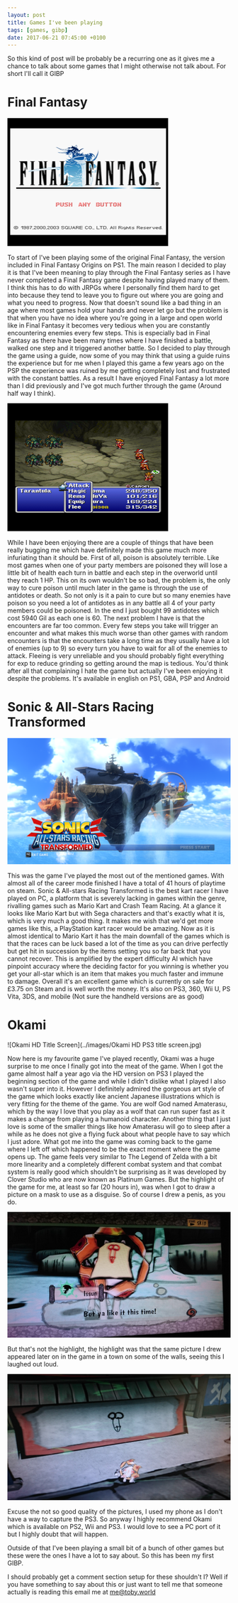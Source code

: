 ```yaml
---
layout: post
title: Games I've been playing
tags: [games, gibp]
date: 2017-06-21 07:45:00 +0100
---
```

So this kind of post will be probably be a recurring one as it gives me a chance to talk about some games that I might otherwise not talk about. For short I'll call it GIBP

# Final Fantasy
![FF Title](../images/mednafen_2017-06-21_19-10-51.png)

To start of I've been playing some of the original Final Fantasy, the version included in Final Fantasy Origins on PS1. The main reason I decided to play it is that I've been meaning to play through the Final Fantasy series as I have never completed a Final Fantasy game despite having played many of them. I think this has to do with JRPGs where I personally find them hard to get into because they tend to leave you to figure out where you are going and what you need to progress. Now that doesn't sound like a bad thing in an age where most games hold your hands and never let go but the problem is that when you have no idea where you're going in a large and open world like in Final Fantasy it becomes very tedious when you are constantly encountering enemies every few steps. This is especially bad in Final Fantasy as there have been many times where I have finished a battle, walked one step and it triggered another battle. So I decided to play through the game using a guide, now some of you may think that using a guide ruins the experience but for me when I played this game a few years ago on the PSP the experience was ruined by me getting completely lost and frustrated with the constant battles. As a result I have enjoyed Final Fantasy a lot more than I did previously and I've got much further through the game (Around half way I think).

![FF battle poison](../images/mednafen_2017-06-13_18-48-21.png)

While I have been enjoying there are a couple of things that have been really bugging me which have definitely made this game much more infuriating than it should be. First of all, poison is absolutely terrible. Like most games when one of your party members are poisoned they will lose a little bit of health each turn in battle and each step in the overworld until they reach 1 HP. This on its own wouldn't be so bad, the problem is, the only way to cure poison until much later in the game is through the use of antidotes or death. So not only is it a pain to cure but so many enemies have poison so you need a lot of antidotes as in any battle all 4 of your party members could be poisoned. In the end I just bought 99 antidotes which cost 5940 Gil as each one is 60. 
The next problem I have is that the encounters are far too common. Every few steps you take will trigger an encounter and what makes this much worse than other games with random encounters is that the encounters take a long time as they usually have a lot of enemies (up to 9) so every turn you have to wait for all of the enemies to attack. Fleeing is very unreliable and you should probably fight everything for exp to reduce grinding so getting around the map is tedious.
You'd think after all that complaining I hate the game but actually I've been enjoying it despite the problems. It's available in english on PS1, GBA, PSP and Android

# Sonic & All-Stars Racing Transformed
![SART Title](../images/212480_20170622033024_1.png)

This was the game I've played the most out of the mentioned games. With almost all of the career mode finished I have a total of 41 hours of playtime on steam. 
Sonic & All-stars Racing Transformed is the best kart racer I have played on PC, a platform that is severely lacking in games within the genre, rivalling games such as Mario Kart and Crash Team Racing. At a glance it looks like Mario Kart but with Sega characters and that's exactly what it is, which is very much a good thing. It makes me wish that we'd get more games like this, a PlayStation kart racer would be amazing. 
Now as it is almost identical to Mario Kart it has the main downfall of the games which is that the races can be luck based a lot of the time as you can drive perfectly but get hit in succession by the items setting you so far back that you cannot recover. This is amplified by the expert difficulty AI which have pinpoint accuracy where the deciding factor for you winning is whether you get your all-star which is an item that makes you much faster and immune to damage.
Overall it's an excellent game which is currently on sale for £3.75 on Steam and is well worth the money. It's also on PS3, 360, Wii U, PS Vita, 3DS, and mobile (Not sure the handheld versions are as good)

# Okami
![Okami HD Title Screen](../images/Okami HD PS3 title screen.jpg)

Now here is my favourite game I've played recently, Okami was a huge surprise to me once I finally got into the meat of the game. When I got the game almost half a year ago via the HD version on PS3 I played the beginning section of the game and while I didn't dislike what I played I also wasn't super into it. However I definitely admired the gorgeous art style of the game which looks exactly like ancient Japanese illustrations which is very fitting for the theme of the game. You are wolf God named Amaterasu, which by the way I love that you play as a wolf that can run super fast as it makes a change from playing a humanoid character. Another thing that I just love is some of the smaller things like how Amaterasu will go to sleep after a while as he does not give a flying fuck about what people have to say which I just adore. 
What got me into the game was coming back to the game where I left off which happened to be the exact moment where the game opens up. The game feels very similar to The Legend of Zelda with a bit more linearity and a completely different combat system and that combat system is really good which shouldn’t be surprising as it was developed by Clover Studio who are now known as Platinum Games. But the highlight of the game for me, at least so far (20 hours in), was when I got to draw a picture on a mask to use as a disguise. So of course I drew a penis, as you do.

![Mask](../images/DSC_0032.jpg)

But that's not the highlight, the highlight was that the same picture I drew appeared later on in the game in a town on some of the walls, seeing this I laughed out loud.

![Wall](../images/DSC_0034.jpg)

Excuse the not so good quality of the pictures, I used my phone as I don't have a way to capture the PS3. So anyway I highly recommend Okami which is available on PS2, Wii and PS3. I would love to see a PC port of it but I highly doubt that will happen.

Outside of that I've been playing a small bit of a bunch of other games but these were the ones I have a lot to say about. So this has been my first GIBP.

I should probably get a comment section setup for these shouldn't I?
Well if you have something to say about this or just want to tell me that someone actually is reading this email me at me@toby.world
